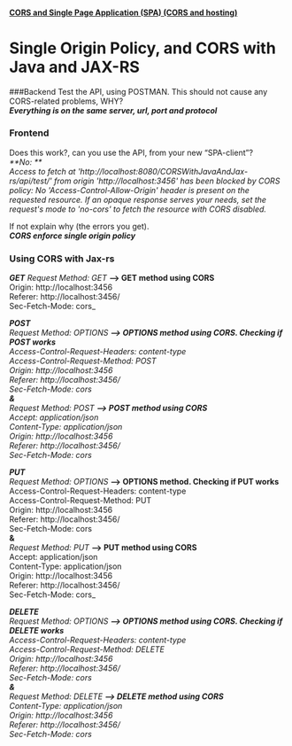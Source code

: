 #### [CORS and Single Page Application (SPA) (CORS and hosting)](https://docs.google.com/document/d/1fqWz2euCYbUoVDf6kzj8pnW5ktalJAzuqWCfFGdwrmI/edit)  

# Single Origin Policy, and CORS with Java and JAX-RS  
###Backend
Test the API, using POSTMAN. This should not cause any CORS-related problems, WHY?  
_**Everything is on the same server, url, port and protocol**_  

### Frontend  
Does this work?, can you use the API, from your new “SPA-client”?  
_**No: **  
Access to fetch at 'http://localhost:8080/CORSWithJavaAndJax-rs/api/test/' from origin 'http://localhost:3456' has been blocked by CORS policy: No 'Access-Control-Allow-Origin' header is present on the requested resource. If an opaque response serves your needs, set the request's mode to 'no-cors' to fetch the resource with CORS disabled._

If not explain why (the errors you get).  
_**CORS enforce single origin policy**_

### Using CORS with Jax-rs
_**GET**_ 
_Request Method: GET_ **-->  GET method using CORS**  
Origin: http://localhost:3456  
Referer: http://localhost:3456/  
Sec-Fetch-Mode: cors_  

_**POST**  
_Request Method: OPTIONS_ **-->  OPTIONS method using CORS. Checking if POST works**  
Access-Control-Request-Headers: content-type  
Access-Control-Request-Method: POST  
Origin: http://localhost:3456  
Referer: http://localhost:3456/  
Sec-Fetch-Mode: cors  
**&**  
_Request Method: POST_ **-->  POST method using CORS**  
Accept: application/json  
Content-Type: application/json  
Origin: http://localhost:3456  
Referer: http://localhost:3456/  
Sec-Fetch-Mode: cors_  

_**PUT**  
Request Method: OPTIONS_ **-->  OPTIONS method. Checking if PUT works**  
Access-Control-Request-Headers: content-type  
Access-Control-Request-Method: PUT  
Origin: http://localhost:3456  
Referer: http://localhost:3456/  
Sec-Fetch-Mode: cors  
**&**  
_Request Method: PUT_ **-->  PUT method using CORS**  
Accept: application/json  
Content-Type: application/json  
Origin: http://localhost:3456  
Referer: http://localhost:3456/  
Sec-Fetch-Mode: cors_  

_**DELETE**  
_Request Method: OPTIONS_ **-->  OPTIONS method using CORS. Checking if DELETE works**  
Access-Control-Request-Headers: content-type  
Access-Control-Request-Method: DELETE  
Origin: http://localhost:3456  
Referer: http://localhost:3456/  
Sec-Fetch-Mode: cors  
**&**  
_Request Method: DELETE_ **-->  DELETE method using CORS**  
Content-Type: application/json  
Origin: http://localhost:3456  
Referer: http://localhost:3456/  
Sec-Fetch-Mode: cors_  



